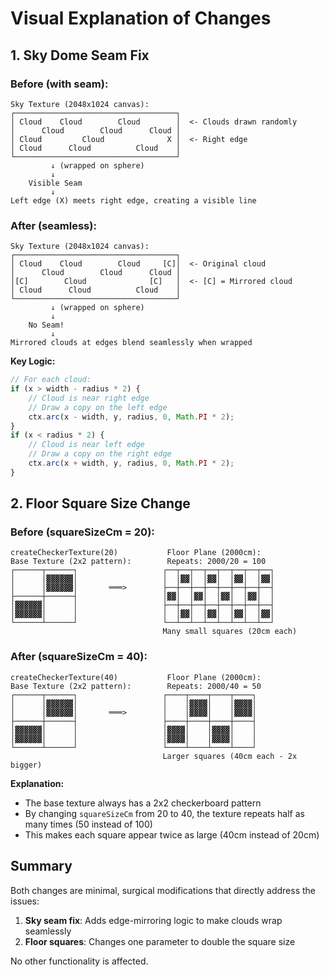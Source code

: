 # Visual Explanation of Changes

## 1. Sky Dome Seam Fix

### Before (with seam):
```
Sky Texture (2048x1024 canvas):
┌────────────────────────────────────┐
│ Cloud    Cloud        Cloud        │  <- Clouds drawn randomly
│      Cloud        Cloud      Cloud │
│ Cloud         Cloud              X │  <- Right edge
│ Cloud      Cloud          Cloud    │
└────────────────────────────────────┘
         ↓ (wrapped on sphere)
         ↓
    Visible Seam
         ↓
Left edge (X) meets right edge, creating a visible line
```

### After (seamless):
```
Sky Texture (2048x1024 canvas):
┌────────────────────────────────────┐
│ Cloud    Cloud        Cloud     [C]│  <- Original cloud
│      Cloud        Cloud      Cloud │
│[C]        Cloud              [C]   │  <- [C] = Mirrored cloud
│ Cloud      Cloud          Cloud    │
└────────────────────────────────────┘
         ↓ (wrapped on sphere)
         ↓
    No Seam!
         ↓
Mirrored clouds at edges blend seamlessly when wrapped
```

**Key Logic:**
```javascript
// For each cloud:
if (x > width - radius * 2) {
    // Cloud is near right edge
    // Draw a copy on the left edge
    ctx.arc(x - width, y, radius, 0, Math.PI * 2);
}
if (x < radius * 2) {
    // Cloud is near left edge
    // Draw a copy on the right edge
    ctx.arc(x + width, y, radius, 0, Math.PI * 2);
}
```

## 2. Floor Square Size Change

### Before (squareSizeCm = 20):
```
createCheckerTexture(20)           Floor Plane (2000cm):
Base Texture (2x2 pattern):        Repeats: 2000/20 = 100
┌──────┬──────┐                   ┌──┬──┬──┬──┬──┬──┬──┬──┐
│      │▓▓▓▓▓▓│                   │  │▓▓│  │▓▓│  │▓▓│  │▓▓│
│      │▓▓▓▓▓▓│       ═══>        ├──┼──┼──┼──┼──┼──┼──┼──┤
├──────┼──────┤                   │▓▓│  │▓▓│  │▓▓│  │▓▓│  │
│▓▓▓▓▓▓│      │                   ├──┼──┼──┼──┼──┼──┼──┼──┤
│▓▓▓▓▓▓│      │                   │  │▓▓│  │▓▓│  │▓▓│  │▓▓│
└──────┴──────┘                   └──┴──┴──┴──┴──┴──┴──┴──┘
                                  Many small squares (20cm each)
```

### After (squareSizeCm = 40):
```
createCheckerTexture(40)           Floor Plane (2000cm):
Base Texture (2x2 pattern):        Repeats: 2000/40 = 50
┌──────┬──────┐                   ┌────┬────┬────┬────┐
│      │▓▓▓▓▓▓│                   │    │▓▓▓▓│    │▓▓▓▓│
│      │▓▓▓▓▓▓│       ═══>        │    │▓▓▓▓│    │▓▓▓▓│
├──────┼──────┤                   ├────┼────┼────┼────┤
│▓▓▓▓▓▓│      │                   │▓▓▓▓│    │▓▓▓▓│    │
│▓▓▓▓▓▓│      │                   │▓▓▓▓│    │▓▓▓▓│    │
└──────┴──────┘                   └────┴────┴────┴────┘
                                  Larger squares (40cm each - 2x bigger)
```

**Explanation:**
- The base texture always has a 2x2 checkerboard pattern
- By changing `squareSizeCm` from 20 to 40, the texture repeats half as many times (50 instead of 100)
- This makes each square appear twice as large (40cm instead of 20cm)

## Summary

Both changes are minimal, surgical modifications that directly address the issues:

1. **Sky seam fix**: Adds edge-mirroring logic to make clouds wrap seamlessly
2. **Floor squares**: Changes one parameter to double the square size

No other functionality is affected.

